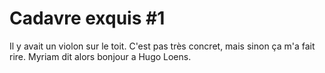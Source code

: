 # Cadavre exquis #1

Il y avait un violon sur le toit.
C'est pas très concret, mais sinon ça m'a fait rire.
Myriam dit alors bonjour a Hugo Loens.
